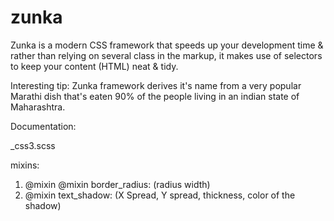 zunka
=====

Zunka is a modern CSS framework that speeds up your development time & rather than relying on several class in the markup,
it makes use of selectors to keep your content (HTML) neat & tidy.

Interesting tip: Zunka framework derives it's name from a very popular Marathi dish that's eaten 90% of the people living in an indian state of Maharashtra.


Documentation:

_css3.scss

mixins:

1. @mixin @mixin border_radius: (radius width)
2. @mixin text_shadow: (X Spread, Y spread, thickness, color of the shadow)
